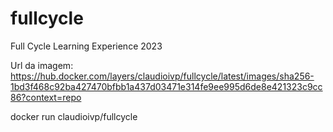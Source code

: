 # fullcycle
Full Cycle Learning Experience 2023

Url da imagem: https://hub.docker.com/layers/claudioivp/fullcycle/latest/images/sha256-1bd3f468c92ba427470bfbb1a437d03471e314fe9ee995d6de8e421323c9cc86?context=repo

docker run claudioivp/fullcycle